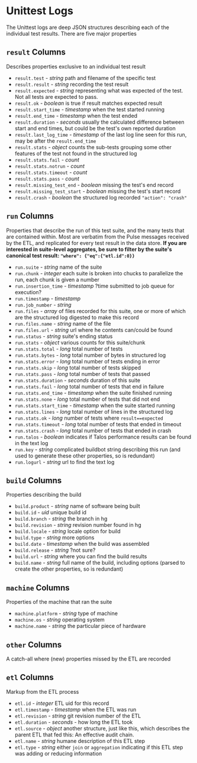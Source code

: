 
Unittest Logs 
=============

The Unittest logs are deep JSON structures describing each of the individual test results.  There are five major properties

`result` Columns
----------------

Describes properties exclusive to an individual test result

* `result.test` - *string* path and filename of the specific test
* `result.result` - *string* recording the test result
* `result.expected` - *string* representing what was expected of the test.  Not all tests are expected to pass.
* `result.ok` - *boolean* is true if result matches expected result 
* `result.start_time` -  *timestamp* when the test started running  
* `result.end_time` - *timestamp* when the test ended
* `result.duration` - *seconds* usually the calculated difference between start and end times, but could be the test's own reported duration
* `result.last_log_time` - *timestamp* of the last log line seen for this run, may be after the `result.end_time`
* `result.stats` - *object* counts the sub-tests grouping some other features of the test not found in the structured log
* `result.stats.fail` - *count*
* `result.stats.notrun` - *count*
* `result.stats.timeout` - *count*
* `result.stats.pass` - *count*
* `result.missing_test_end` - *boolean* missing the test's end record
* `result.missing_test_start` - *boolean* missing the test's start record
* `result.crash` - *boolean* the structured log recorded `"action": "crash"`

`run` Columns
-------------

Properties that describe the run of this test suite, and the many tests that are contained within.  Most are verbatim from the Pulse messages received by the ETL, and replicated for every test result in the data store.  **If you are interested in suite-level aggregates, be sure to filter by the suite's canonical test result: `"where": {"eq":{"etl.id":0}}`**

* `run.suite` - *string* name of the suite
* `run.chunk` - *integer* each suite is broken into chucks to parallelize the run, each chunk is given a number
* `run.insertion_time` - *timestamp* ?time submitted to job queue for execution?
* `run.timestamp` - *timestamp*
* `run.job_number` - *string* 
* `run.files` - *array* of files recorded for this suite, one or more of which are the structured log digested to make this record 
* `run.files.name` - *string* name of the file
* `run.files.url` - *string* url where he contents can/could be found
* `run.status` - *string* suite's ending status
* `run.stats` - *object* various counts for this suite/chunk
* `run.stats.total` - *long* total number of tests
* `run.stats.bytes` - *long* total number of bytes in structured log
* `run.stats.error` - *long* total number of tests ending in error
* `run.stats.skip` - *long* total number of tests skipped
* `run.stats.pass` - *long* total number of tests that passed
* `run.stats.duration` - *seconds* duration of this suite 
* `run.stats.fail` - *long* total number of tests that end in failure
* `run.stats.end_time` - *timestamp* when the suite finished running
* `run.stats.none` - *long* total number of tests that did not end 
* `run.stats.start_time` - *timestamp* when the suite started running 
* `run.stats.lines` - *long* total number of lines in the structured log
* `run.stats.ok` - *long* number of tests where `result==expected`
* `run.stats.timeout` - *long* total number of tests that ended in timeout
* `run.stats.crash` - *long* total number of tests that ended in crash
* `run.talos` - *boolean* indicates if Talos performance results can be found in the text log
* `run.key` - *string* complicated buildbot string describing this run (and used to generate these other properties, so is redundant)
* `run.logurl` - *string* url to find the text log

`build` Columns
---------------

Properties describing the build 


* `build.product` - *string* name of software being built
* `build.id` - *uid* unique build id
* `build.branch` - *string* the branch in hg
* `build.revision` - *string* revision number found in hg
* `build.locale` - *string* locale option for build
* `build.type` - *string* more options
* `build.date` - *timestamp* when the build was assembled
* `build.release` - *string* ?not sure?
* `build.url` - *string* where you can find the build results
* `build.name` - *string* full name of the build, including options (parsed to create the other properties, so is redundant)


`machine` Columns
-----------------

Properties of the machine that ran the suite

* `machine.platform` - *string* type of machine 
* `machine.os` - *string* operating system 
* `machine.name` - *string* the particular piece of hardware 


`other` Columns
---------------

A catch-all where (new) properties missed by the ETL are recorded 

`etl` Columns
-------------

Markup from the ETL process

* `etl.id` - *integer* ETL uid for this record
* `etl.timestamp` - *timestamp* when the ETL was run 
* `etl.revision` - *string* git revision number of the ETL
* `etl.duration` - *seconds* - how long the ETL took
* `etl.source` - *object* another structure, just like this, which describes the parent ETL that fed this:  An effective audit chain.
* `etl.name` - *string* humane description of this ETL step 
* `etl.type` - *string* either `join` or `aggregation` indicating if this ETL step was adding or reducing information
